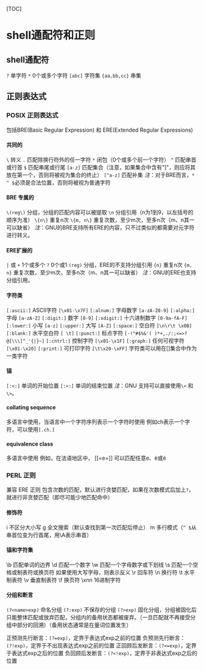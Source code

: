 [TOC]
# shell通配符和正则

## shell通配符
`?`         单字符
`*`         0个或多个字符
`[abc]`     字符集
`{aa,bb,cc}`    串集

## 正则表达式
### POSIX 正则表达式
包括BRE(Basic Regular Expression) 和 ERE(Extended Regular Expressions)

#### 共同的
`\`       转义
`.`       匹配除换行符外的任一字符
`*`       闭包（0个或多个前一个字符）
`^`       匹配串首或行首
`$`       匹配串尾或行尾
`[a-z]`      匹配集合（注意，如果集合中含有"]"，则应将其放在第一个，否则将被视为集合的终止）
`[^a-z]`     匹配补集
*注*：对于BRE而言，`* ^ $`必须是合法位置，否则将被视为普通字符

#### BRE 专属的
`\(reg\)`     分组，分组的匹配内容可以被提取
`\n`          分组引用（n为1到9，以左括号的顺序为准）
`\{n\}`       重复n次
`\{m, n\}`    重复次数，至少m次，至多n次（m、n其一可以缺省）
*注*：GNU的BRE支持所有ERE的内容，只不过类似的都需要对元字符进行转义。

#### ERE扩展的
`|`       或
`+`       1个或多个
`?`       0个或1
`(reg)`   分组，ERE的不支持分组引用
`{n}`     重复n次
`{m, n}`  重复次数，至少m次，至多n次（m、n其一可以缺省）
*注*：GNU的ERE也支持分组引用。

#### 字符类
`[:ascii:]` ASCII字符 `[\x01-\x7F]`
`[:alnum:]` 字母数字 `[a-zA-Z0-9]`
`[:alpha:]` 字母 `[a-zA-Z]`
`[:digit:]` 数字 `[0-9]`
`[:xdigit:]` 十六进制数字 `[0-9a-fA-F]`
`[:lower:]` 小写 `[a-z]`
`[:upper:]` 大写 `[A-Z]`
`[:space:]` 空白符 `[\n\r\t \x0B]`
`[:blank:]` 水平空白符 `[ \t]`
`[:punct:]` 标点字符 `[-!"#$%&'( )*+,./:;<=>?@[\\\]^_'{|}~]`
`[:cntrl:]` 控制字符 `[\x01-\x1F]`
`[:graph:]` 任何可视字符 `[\x01-\x20]`
`[:print:]` 可打印字符 `[\t\x20-\xFF]`
字符类可以用在[]集合中作为一类字符

#### 锚
`[:<:]` 单词的开始位置
`[:>:]` 单词的结束位置
*注*：GNU 支持可以直接使用`\<` 和 `\>`。

#### collating sequence
多语言中使用，当语言中一个字符序列表示一个字符时使用
例如ch表示一个字符，可以使用`[.ch.]`

#### equivalence class
多语言中使用
例如，在法语地区中， [[=e=]] 可以匹配任意e、è或é

### PERL 正则
兼容 ERE 正则
包含次数的匹配，默认进行贪婪匹配，如果在次数模式后加上`?`，就进行非贪婪匹配（即尽可能少地匹配命中）

#### 修饰符
i   不区分大小写
g   全文搜索（默认查找到第一次匹配后停止）
m   多行模式（`^ $`从串首位变为行首尾，用\A表示串首）

#### 锚和字符集
\b 匹配单词的边界
\d 匹配一个数字
\w 匹配一个字母数字或下划线
\s 匹配一个空格或制表符或换页符
如果使用大写字母，则表示反义
\r 回车符
\n 换行符
\t 水平制表符
\v 垂直制表符
\f 换页符
\xnn 16进制字符

#### 分组和断言
`(?<name>exp)`    命名分组
`(?:exp)`         不保存的分组
`(?>exp)`         固化分组，分组被固化后只能整体匹配或放弃匹配，分组内的备用状态都被废弃。（一旦匹配就不再接受分组中部分的回溯）（备用状态通常是在量词位置发生）

正预测先行断言：`(?=exp)`，定界于表达式exp之前的位置
负预测先行断言：`(?!exp)`，定界于不出现表达式exp之前的位置
正回顾后发断言：`(?<=exp)`，定界于表达式exp之后的位置
负回顾后发断言：`(?<!exp)`，定界于非表达式exp之后的位置
